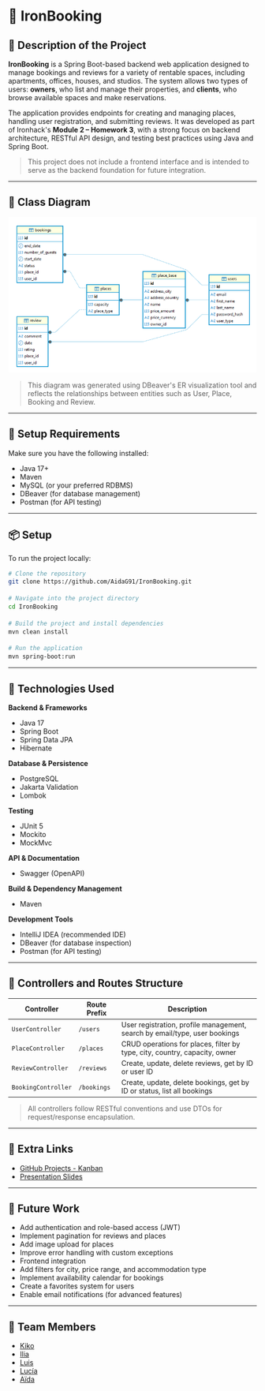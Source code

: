 # 🏨 IronBooking

## 📌 Description of the Project

**IronBooking** is a Spring Boot-based backend web application designed to manage bookings and reviews for a variety of 
rentable spaces, including apartments, offices, houses, and studios. The system allows two types of users: **owners**, who list and manage their properties, and **clients**, who browse available spaces and make reservations.

The application provides endpoints for creating and managing places, handling user registration, and submitting reviews. It was developed as part of Ironhack's **Module 2 – Homework 3**, with a strong focus on backend architecture, RESTful API design, and testing best practices using Java and Spring Boot.

> This project does not include a frontend interface and is intended to serve as the backend foundation for future integration.

---

## 📐 Class Diagram

![Class Diagram](./assets/class-diagram.png)
> This diagram was generated using DBeaver's ER visualization tool and reflects the relationships between entities 
> such as User, Place, Booking and Review.
---

## 🚀 Setup Requirements

Make sure you have the following installed:

- Java 17+
- Maven
- MySQL (or your preferred RDBMS)
- DBeaver (for database management)
- Postman (for API testing)

---
## 📦 Setup

To run the project locally:

```bash
# Clone the repository
git clone https://github.com/AidaG91/IronBooking.git

# Navigate into the project directory
cd IronBooking

# Build the project and install dependencies
mvn clean install

# Run the application
mvn spring-boot:run
```
---
## 🧰 Technologies Used

**Backend & Frameworks**
- Java 17
- Spring Boot
- Spring Data JPA
- Hibernate

**Database & Persistence**
- PostgreSQL
- Jakarta Validation
- Lombok

**Testing**
- JUnit 5
- Mockito
- MockMvc

**API & Documentation**
- Swagger (OpenAPI)

**Build & Dependency Management**
- Maven

**Development Tools**
- IntelliJ IDEA (recommended IDE)
- DBeaver (for database inspection)
- Postman (for API testing)

---

## 🧭 Controllers and Routes Structure

| Controller         | Route Prefix       | Description                                                                 |
|--------------------|--------------------|-----------------------------------------------------------------------------|
| `UserController`    | `/users`           | User registration, profile management, search by email/type, user bookings |
| `PlaceController`   | `/places`          | CRUD operations for places, filter by type, city, country, capacity, owner |
| `ReviewController`  | `/reviews`         | Create, update, delete reviews, get by ID or user ID                        |
| `BookingController` | `/bookings`        | Create, update, delete bookings, get by ID or status, list all bookings    |

> All controllers follow RESTful conventions and use DTOs for request/response encapsulation.


---

## 🔗 Extra Links

- [GitHub Projects - Kanban](https://github.com/users/AidaG91/projects/2)
- [Presentation Slides](TBA)

---

## 🚀 Future Work

- Add authentication and role-based access (JWT)
- Implement pagination for reviews and places
- Add image upload for places
- Improve error handling with custom exceptions
- Frontend integration
- Add filters for city, price range, and accommodation type
- Implement availability calendar for bookings
- Create a favorites system for users
- Enable email notifications (for advanced features)
---
## 👥 Team Members

- [Kiko](https://github.com/krub-dev)
- [Ilia](https://github.com/iyasyr)
- [Luis](https://github.com/iamluismoran)
- [Lucía](https://github.com/Lucintheskies)
- [Aïda](https://github.com/AidaG91)
